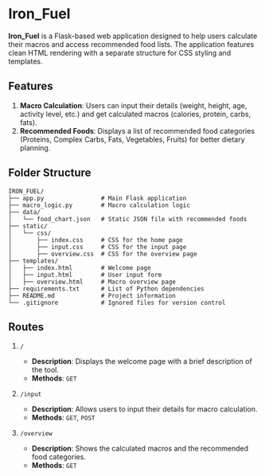 # Iron_Fuel

**Iron_Fuel** is a Flask-based web application designed to help users calculate their macros and access recommended food lists. The application features clean HTML rendering with a separate structure for CSS styling and templates.

## Features

1. **Macro Calculation**: Users can input their details (weight, height, age, activity level, etc.) and get calculated macros (calories, protein, carbs, fats).
2. **Recommended Foods**: Displays a list of recommended food categories (Proteins, Complex Carbs, Fats, Vegetables, Fruits) for better dietary planning.

## Folder Structure

```
IRON_FUEL/
├── app.py                # Main Flask application
├── macro_logic.py        # Macro calculation logic
├── data/
│   └── food_chart.json   # Static JSON file with recommended foods
├── static/
│   └── css/
│       ├── index.css     # CSS for the home page
│       ├── input.css     # CSS for the input page
│       ├── overview.css  # CSS for the overview page
├── templates/
│   ├── index.html        # Welcome page
│   ├── input.html        # User input form
│   ├── overview.html     # Macro overview page
├── requirements.txt      # List of Python dependencies
├── README.md             # Project information
└── .gitignore            # Ignored files for version control
```

## Routes

1. `/`  
   - **Description**: Displays the welcome page with a brief description of the tool.  
   - **Methods**: `GET`

2. `/input`  
   - **Description**: Allows users to input their details for macro calculation.  
   - **Methods**: `GET`, `POST`

3. `/overview`  
   - **Description**: Shows the calculated macros and the recommended food categories.  
   - **Methods**: `GET`


